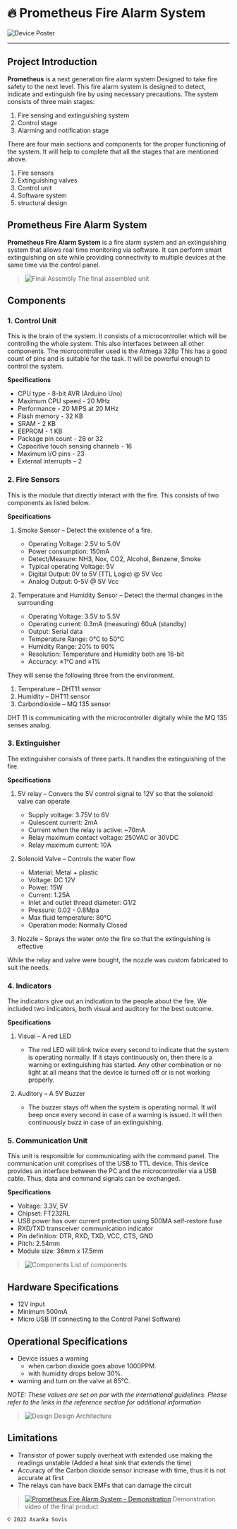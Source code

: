 # 🔥 Prometheus Fire Alarm System
![Device Poster](https://user-images.githubusercontent.com/46389631/170832781-fd202c3a-0dc3-4c76-857c-3c3a94a17366.png)

---

## Project Introduction

**Prometheus** is a next generation fire alarm system Designed to take fire safety to the next level. This fire alarm system is designed to detect, indicate and extinguish fire by using necessary precautions. The system consists of three main stages:
1. Fire sensing and extinguishing system
2. Control stage
3. Alarming and notification stage

There are four main sections and components for the proper functioning of the system. It will help to complete that all the stages that are mentioned above.
1. Fire sensors
2. Extinguishing valves
3. Control unit
4. Software system
5. structural design

## Prometheus Fire Alarm System
**Prometheus Fire Alarm System** is a fire alarm system and an extinguishing system that allows real time monitoring via software. It can perform smart extinguishing on site while providing connectivity to multiple devices at the same time via the control panel.

> ![Final Assembly](https://user-images.githubusercontent.com/46389631/185868729-a241fe1a-46b8-485a-bd56-5d62223f4bfc.jpeg)
> The final assembled unit

## Components

### 1. Control Unit
This is the brain of the system. It consists of a microcontroller which will be controlling the whole system. This also interfaces between all other components. The microcontroller used is the Atmega 328p This has a good count of pins and is suitable for the task. It will be powerful enough to control the system.

**Specifications**
-	CPU type - 8-bit AVR (Arduino Uno)
-	Maximum CPU speed - 20 MHz
-	Performance - 20 MIPS at 20 MHz
-	Flash memory - 32 KB
-	SRAM - 2 KB
-	EEPROM - 1 KB
-	Package pin count - 28 or 32
-	Capacitive touch sensing channels - 16
-	Maximum I/O pins - 23
-	External interrupts – 2

### 2. Fire Sensors
This is the module that directly interact with the fire. This consists of two components as listed below.

**Specifications**
1.	Smoke Sensor – Detect the existence of a fire.
    -	Operating Voltage: 2.5V to 5.0V
    -	Power consumption: 150mA
    -	Detect/Measure: NH3, Nox, CO2, Alcohol, Benzene, Smoke
    -	Typical operating Voltage: 5V
    -	Digital Output: 0V to 5V (TTL Logic) @ 5V Vcc
    -	Analog Output: 0-5V @ 5V Vcc

2.	Temperature and Humidity Sensor – Detect the thermal changes in the surrounding
    -	Operating Voltage: 3.5V to 5.5V
    -	Operating current: 0.3mA (measuring) 60uA (standby)
    -	Output: Serial data
    -	Temperature Range: 0°C to 50°C
    -	Humidity Range: 20% to 90%
    -	Resolution: Temperature and Humidity both are 16-bit
    -	Accuracy: ±1°C and ±1%

They will sense the following three from the environment.
1.	Temperature – DHT11 sensor
2.	Humidity – DHT11 sensor
3.	Carbondioxide – MQ 135 sensor

DHT 11 is communicating with the microcontroller digitally while the MQ 135 senses analog.

### 3.	Extinguisher
The extinguisher consists of three parts. It handles the extinguishing of the fire.

**Specifications**
1.	5V relay – Convers the 5V control signal to 12V so that the solenoid valve can operate
    -	Supply voltage: 3.75V to 6V
    -	Quiescent current: 2mA
    -	Current when the relay is active: ~70mA
    -	Relay maximum contact voltage: 250VAC or 30VDC
    -	Relay maximum current: 10A

2.	Solenoid Valve – Controls the water flow
    -	Material: Metal + plastic
    -	Voltage: DC 12V
    -	Power: 15W
    -	Current: 1.25A
    -	Inlet and outlet thread diameter: G1/2
    -	Pressure: 0.02 - 0.8Mpa
    -	Max fluid temperature: 80°C
    -	Operation mode: Normally Closed

3.	Nozzle – Sprays the water onto the fire so that the extinguishing is effective

While the relay and valve were bought, the nozzle was custom fabricated to suit the needs.

### 4.	Indicators
The indicators give out an indication to the people about the fire. We included two indicators, both visual and auditory for the best outcome.

**Specifications**
1.	Visual – A red LED
    -	The red LED will blink twice every second to indicate that the system is operating normally. If it stays continuously on, then there is a warning or extinguishing has started. Any other combination or no light at all means that the device is turned off or is not working properly.

2.	Auditory – A 5V Buzzer
    -	The buzzer stays off when the system is operating normal. It will beep once every second in case of a warning is issued. It will then continuously buzz in case of an extinguishing.

### 5.	Communication Unit
This unit is responsible for communicating with the command panel. The communication unit comprises of the USB to TTL device. This device provides an interface between the PC and the microcontroller via a USB cable. Thus, data and command signals can be exchanged.

**Specifications**
-	Voltage: 3.3V, 5V
-	Chipset: FT232RL
-	USB power has over current protection using 500MA self-restore fuse
-	RXD/TXD transceiver communication indicator
-	Pin definition: DTR, RXD, TXD, VCC, CTS, GND
-	Pitch: 2.54mm
-	Module size: 36mm x 17.5mm

> ![Components](https://user-images.githubusercontent.com/46389631/185901185-ccc0f130-7fa7-491f-b832-135f4ef87584.jpg)
> List of components

## Hardware Specifications
-	12V input
-	Minimum 500mA
-	Micro USB (If connecting to the Control Panel Software)

## Operational Specifications
-	Device issues a warning
    *	when carbon dioxide goes above 1000PPM.
    * with humidity drops below 30%.
-	warning and turn on the valve at 85°C.

*NOTE: These values are set on par with the international guidelines. Please refer to the links in the reference section for additional information*

> ![Design](https://user-images.githubusercontent.com/46389631/185869594-2c75dce2-67c4-4d6d-a136-386a9cc70195.png)
> Design Architecture

## Limitations
-	Transistor of power supply overheat with extended use making the readings unstable (Added a heat sink that extends the time)
-	Accuracy of the Carbon dioxide sensor increase with time, thus it is not accurate at first
-	The relays can have back EMFs that can damage the circuit

> [![Prometheus Fire Alarm System - Demonstration](https://user-images.githubusercontent.com/46389631/185864316-67f4a5a4-1769-4117-bcbc-bbf7ab7d6a54.png)](https://www.youtube.com/watch?v=StTqXEQ2l-Y "Prometheus Fire Alarm System - Demonstration")
> Demonstration video of the final product

`© 2022 Asanka Sovis`
